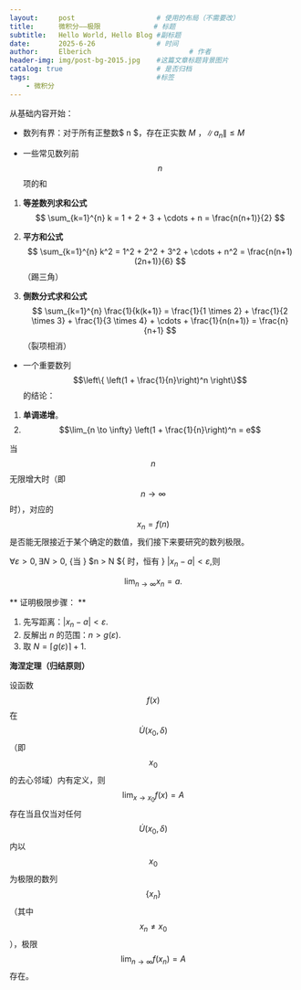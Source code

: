 ```yaml
---
layout:     post   				    # 使用的布局（不需要改）
title:      微积分——极限				# 标题 
subtitle:   Hello World, Hello Blog #副标题
date:       2025-6-26				# 时间
author:     Elberich 						# 作者
header-img: img/post-bg-2015.jpg 	#这篇文章标题背景图片
catalog: true 						# 是否归档
tags:								#标签
    - 微积分
---
```


从基础内容开始：
- 数列有界：对于所有正整数$ n $，存在正实数 $M$ ，$\|a_n\| \leq M$

- 一些常见数列前 $$n$$ 项的和

1. **等差数列求和公式**
   $$
   \sum_{k=1}^{n} k = 1 + 2 + 3 + \cdots + n = \frac{n(n+1)}{2}
   $$

2. **平方和公式**
   $$
   \sum_{k=1}^{n} k^2 = 1^2 + 2^2 + 3^2 + \cdots + n^2 = \frac{n(n+1)(2n+1)}{6}
   $$（踢三角）

3. **倒数分式求和公式**
   $$
   \sum_{k=1}^{n} \frac{1}{k(k+1)} = \frac{1}{1 \times 2} + \frac{1}{2 \times 3} + \frac{1}{3 \times 4} + \cdots + \frac{1}{n(n+1)} = \frac{n}{n+1}
   $$（裂项相消）

- 一个重要数列 $$\left\{ \left(1 + \frac{1}{n}\right)^n \right\}$$ 的结论：

1. **单调递增**。
2. $$\lim_{n \to \infty} \left(1 + \frac{1}{n}\right)^n = e$$


当 $$n$$ 无限增大时（即 $$n \to \infty$$ 时），对应的 $$x_n = f(n)$$ 是否能无限接近于某个确定的数值，我们接下来要研究的数列极限。


$\forall \varepsilon > 0, \exists N > 0,$ {当 } $n > N ${ 时，恒有 } $|x_n - a| < \varepsilon,$则 

$$
\lim_{n \to \infty} x_n = a.
$$

** 证明极限步骤： **
1. 先写距离：$|x_n - a| < \varepsilon$.
2. 反解出 $n$ 的范围：$n > g(\varepsilon)$.
3. 取 $N = \lceil g(\varepsilon) \rceil + 1$.


**海涅定理（归结原则）**

设函数 $$f(x)$$ 在 $$\dot{U}(x_0, \delta)$$（即 $$x_0$$ 的去心邻域）内有定义，则 $$\lim_{x \to x_0} f(x) = A$$ 存在当且仅当对任何 $$\dot{U}(x_0, \delta)$$ 内以 $$x_0$$ 为极限的数列 $$\{x_n\}$$（其中 $$x_n \neq x_0$$），极限 $$\lim_{n \to \infty} f(x_n) = A$$ 存在。


